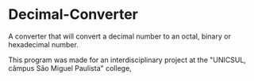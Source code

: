 # Decimal-Converter
A converter that will convert a decimal number to an octal, binary or hexadecimal number.

This program was made for an interdisciplinary project at the "UNICSUL, câmpus São Miguel Paulista" college,
